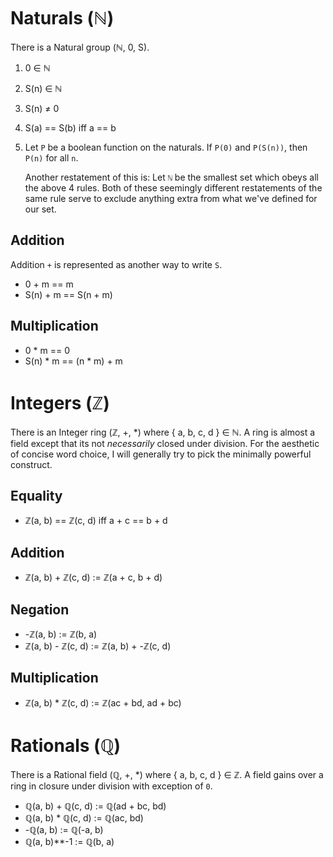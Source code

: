 # Naturals (ℕ)

There is a Natural group (ℕ, 0, S).

1. 0 ∈ ℕ
2. S(n) ∈ ℕ
3. S(n) ≠ 0
4. S(a) == S(b) iff a == b
5. Let `P` be a boolean function on the naturals. If `P(0)` and `P(S(n))`, then
   `P(n)` for all `n`.

   Another restatement of this is: Let `ℕ` be the smallest set which obeys all 
   the above 4 rules. Both of these seemingly different restatements of the same 
   rule serve to exclude anything extra from what we've defined for our set.

## Addition

Addition `+` is represented as another way to write `S`.

  * 0 + m == m
  * S(n) + m == S(n + m)

## Multiplication

  * 0 * m == 0
  * S(n) * m == (n * m) + m

# Integers (ℤ)

There is an Integer ring (ℤ, +, *) where { a, b, c, d } ∈ ℕ. A ring is almost a
field except that its not *necessarily* closed under division. For the aesthetic
of concise word choice, I will generally try to pick the minimally powerful 
construct.

## Equality

  * ℤ(a, b) == ℤ(c, d) iff a + c == b + d

## Addition

  * ℤ(a, b) + ℤ(c, d) := ℤ(a + c, b + d)

## Negation

  * -ℤ(a, b) := ℤ(b, a)
  * ℤ(a, b) - ℤ(c, d) := ℤ(a, b) + -ℤ(c, d)

## Multiplication

  * ℤ(a, b) * ℤ(c, d) := ℤ(ac + bd, ad + bc)

# Rationals (ℚ)

There is a Rational field (ℚ, +, *) where { a, b, c, d } ∈ ℤ. A field gains 
over a ring in closure under division with exception of `0`.

  * ℚ(a, b) + ℚ(c, d) := ℚ(ad + bc, bd)
  * ℚ(a, b) * ℚ(c, d) := ℚ(ac, bd)
  * -ℚ(a, b) := ℚ(-a, b)
  * ℚ(a, b)**-1 := ℚ(b, a)
